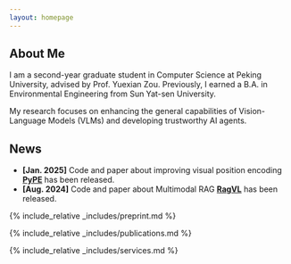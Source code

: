 ```yaml
---
layout: homepage
---
```


## About Me

I am a second-year graduate student in Computer Science at Peking University, advised by Prof. Yuexian Zou. Previously, I earned a B.A. in Environmental Engineering from Sun Yat-sen University.

My research focuses on enhancing the general capabilities of Vision-Language Models (VLMs) and developing trustworthy AI agents.

## News

- **[Jan. 2025]** Code and paper about improving visual position encoding [**PyPE**](https://github.com/SakuraTroyChen/PyPE) has been released.
- **[Aug. 2024]** Code and paper about Multimodal RAG [**RagVL**](https://github.com/IDEA-FinAI/RagVL) has been released.

{% include_relative _includes/preprint.md %}

{% include_relative _includes/publications.md %}

{% include_relative _includes/services.md %}

